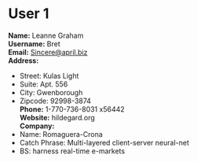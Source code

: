 # User 1
**Name:** Leanne Graham  
**Username:** Bret  
**Email:** Sincere@april.biz  
**Address:**  
  - Street: Kulas Light  
  - Suite: Apt. 556  
  - City: Gwenborough  
  - Zipcode: 92998-3874  
**Phone:** 1-770-736-8031 x56442  
**Website:** hildegard.org  
**Company:**  
  - Name: Romaguera-Crona  
  - Catch Phrase: Multi-layered client-server neural-net  
  - BS: harness real-time e-markets